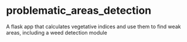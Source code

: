 # problematic_areas_detection
A flask app that calculates vegetative indices and use them to find weak areas, including a weed detection module 
